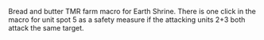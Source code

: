 Bread and butter TMR farm macro for Earth Shrine. There is one click in the macro for unit spot 5 as a safety measure if the attacking units 2+3 both attack the same target.